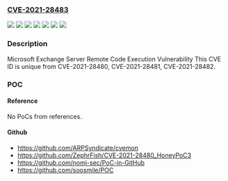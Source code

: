 ### [CVE-2021-28483](https://cve.mitre.org/cgi-bin/cvename.cgi?name=CVE-2021-28483)
![](https://img.shields.io/static/v1?label=Product&message=Microsoft%20Exchange%20Server%202013&color=blue)
![](https://img.shields.io/static/v1?label=Product&message=Microsoft%20Exchange%20Server%202016%20Cumulative%20Update%2019&color=blue)
![](https://img.shields.io/static/v1?label=Product&message=Microsoft%20Exchange%20Server%202016%20Cumulative%20Update%2020&color=blue)
![](https://img.shields.io/static/v1?label=Product&message=Microsoft%20Exchange%20Server%202019%20Cumulative%20Update%208&color=blue)
![](https://img.shields.io/static/v1?label=Product&message=Microsoft%20Exchange%20Server%202019%20Cumulative%20Update%209&color=blue)
![](https://img.shields.io/static/v1?label=Version&message=n%2Fa&color=blue)
![](https://img.shields.io/static/v1?label=Vulnerability&message=Remote%20Code%20Execution&color=brighgreen)

### Description

Microsoft Exchange Server Remote Code Execution Vulnerability This CVE ID is unique from CVE-2021-28480, CVE-2021-28481, CVE-2021-28482.

### POC

#### Reference
No PoCs from references.

#### Github
- https://github.com/ARPSyndicate/cvemon
- https://github.com/ZephrFish/CVE-2021-28480_HoneyPoC3
- https://github.com/nomi-sec/PoC-in-GitHub
- https://github.com/soosmile/POC

